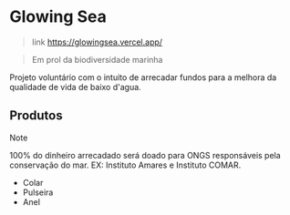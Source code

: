 # **Glowing Sea**
> link
> https://glowingsea.vercel.app/

> Em prol da biodiversidade marinha
<p> Projeto voluntário com o intuito de arrecadar fundos para a melhora da qualidade de vida de baixo d'agua. </p>

## Produtos
> [!NOTE]
> 100% do dinheiro arrecadado será doado para ONGS responsáveis pela conservação do mar. EX: Instituto Amares e Instituto COMAR.

- Colar
- Pulseira 
- Anel
